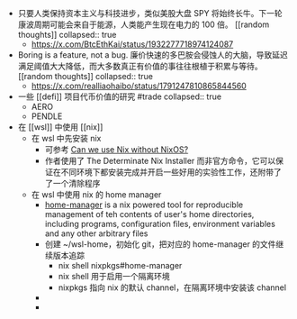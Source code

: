 - 只要人类保持资本主义与科技进步，类似美股大盘 SPY 将始终长牛。下一轮康波周期可能会来自于能源，人类能产生现在电力的 100 倍。 [[random thoughts]]
  collapsed:: true
	- https://x.com/BtcEthKai/status/1932277718974124087
- Boring is a feature, not a bug. 廉价快速的多巴胺会侵蚀人的大脑，导致延迟满足阈值大大降低，而大多数真正有价值的事往往根植于积累与等待。 [[random thoughts]]
  collapsed:: true
	- https://x.com/realliaohaibo/status/1791247810865844560
- 一些 [[defi]] 项目代币价值的研究 #trade
  collapsed:: true
	- AERO
	- PENDLE
- 在 [[wsl]] 中使用 [[nix]]
	- 在 wsl 中先安装 nix
		- 可参考 [Can we use Nix without NixOS?](https://www.youtube.com/watch?v=BMn_GWg2Ai0)
		- 作者使用了 The Determinate Nix Installer 而非官方命令，它可以保证在不同环境下都安装完成并开启一些好用的实验性工作，还附带了了一个清除程序
	- 在 wsl 中使用 nix 的 home manager
		- [home-manager](https://nix-community.github.io/home-manager/index.xhtml#ch-introduction) is a nix powered tool for reproducible management of teh contents of user's home directories, including  programs, configuration files, environment variables and any other arbitrary files
		- 创建 ~/wsl-home，初始化 git，把对应的 home-manager 的文件继续版本追踪
			- nix shell nixpkgs#home-manager
			- nix shell 用于启用一个隔离环境
			- nixpkgs 指向 nix 的默认 channel，在隔离环境中安装该 channel
		-
		-